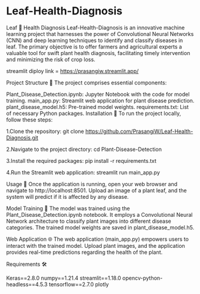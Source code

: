 # Leaf-Health-Diagnosis

Leaf 🌱 Health Diagnosis 
Leaf-Health-Diagnosis is an innovative machine learning project that harnesses the power of Convolutional Neural Networks (CNN) and deep learning techniques to identify and classify diseases in leaf. The primary objective is to offer farmers and agricultural experts a valuable tool for swift plant health diagnosis, facilitating timely intervention and minimizing the risk of crop loss.

streamlit diploy link = https://prasangiw.streamlit.app/

Project Structure 📂
The project comprises essential components:

Plant_Disease_Detection.ipynb: Jupyter Notebook with the code for model training.
main_app.py: Streamlit web application for plant disease prediction.
plant_disease_model.h5: Pre-trained model weights.
requirements.txt: List of necessary Python packages.
Installation 🚀
To run the project locally, follow these steps:

1.Clone the repository:
git clone https://github.com/PrasangiW/Leaf-Health-Diagnosis.git

2.Navigate to the project directory:
cd Plant-Disease-Detection

3.Install the required packages:
pip install -r requirements.txt

4.Run the Streamlit web application:
streamlit run main_app.py

Usage 🌿
Once the application is running, open your web browser and navigate to http://localhost:8501. Upload an image of a plant leaf, and the system will predict if it is affected by any disease.

Model Training 🧠
The model was trained using the Plant_Disease_Detection.ipynb notebook. It employs a Convolutional Neural Network architecture to classify plant images into different disease categories. The trained model weights are saved in plant_disease_model.h5.

Web Application 🌐
The web application (main_app.py) empowers users to interact with the trained model. Upload plant images, and the application provides real-time predictions regarding the health of the plant.

Requirements 🛠️

Keras==2.8.0
numpy==1.21.4
streamlit==1.18.0
opencv-python-headless==4.5.3
tensorflow==2.7.0
plotly
